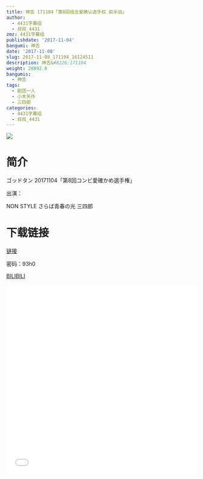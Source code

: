 ```yaml
---
title: 神舌 171104「第8回组合爱确认选手权 前半战」
author:
  - 4431字幕组
  - 叔叔_4431
zmz: 4431字幕组
publishdate: '2017-11-04'
bangumi: 神舌
date: '2017-11-08'
slug: 2017-11-08_171104_16124511
description: 神舌&#8226;171104
weight: 28892.0
bangumis:
  - 神舌
tags:
  - 剧团一人
  - 小木矢作
  - 三四郎
categories:
  - 4431字幕组
  - 叔叔_4431
---
```

![](https://i.imgur.com/VMiEGHn.png)
# 简介  
ゴッドタン 20171104「第8回コンビ愛確かめ選手権」

出演：

NON STYLE  さらば青春の光  三四郎

# 下载链接
<a href="http://pan.baidu.com/s/1dEGEizv" target="_blank">链接</a>

密码：93h0


  [BILIBILI](https://www.bilibili.com/video/av16124511/)

  <iframe src="//www.bilibili.com/blackboard/player.html?cid=26313937&aid=16124511" width="100%" height="500" frameborder="0" allowfullscreen="allowfullscreen"></iframe>
